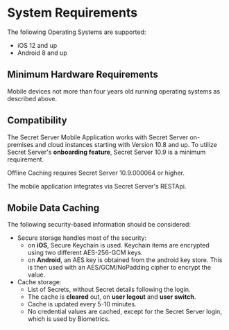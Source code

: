 [title]: # (Onboarding)
[tags]: # (mobile)
[priority]: # (2)

# System Requirements

The following Operating Systems are supported:

* iOS 12 and up
* Android 8 and up

## Minimum Hardware Requirements

Mobile devices not more than four years old running operating systems as described above.

## Compatibility

The Secret Server Mobile Application works with Secret Server on-premises and cloud instances starting with Version 10.8 and up. To utilize Secret Server's __onboarding feature__, Secret Server 10.9 is a minimum requirement.

Offline Caching requires Secret Server 10.9.000064 or higher.

The mobile application integrates via Secret Server's RESTApi.

## Mobile Data Caching

The following security-based information should be considered:

* Secure storage handles most of the security:
  * on __iOS__, Secure Keychain is used. Keychain items are encrypted using two different AES-256-GCM keys.
  * on __Android__, an AES key is obtained from the android key store. This is then used with an AES/GCM/NoPadding cipher to encrypt the value.
* Cache storage:
  * List of Secrets, without Secret details following the login.
  * The cache is __cleared__ out, on __user logout__ and __user switch__.
  * Cache is updated every 5-10 minutes.
  * No credential values are cached, except for the Secret Server login, which is used by Biometrics.
